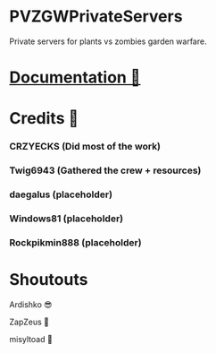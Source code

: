 # PVZGWPrivateServers

Private servers for plants vs zombies garden warfare.

# [Documentation 📄](https://github.com/Twig6943/PVZGWPrivateServers/tree/main/docs)

# Credits 📜

### CRZYECKS (Did most of the work)

### Twig6943 (Gathered the crew + resources)

### daegalus (placeholder) 

### Windows81 (placeholder)

### Rockpikmin888 (placeholder)

# Shoutouts

Ardishko 😎

ZapZeus 🐻

misyltoad 🐸
